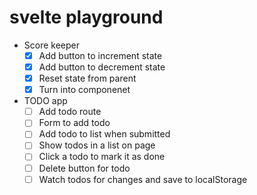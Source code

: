 # svelte playground

- Score keeper
  - [x] Add button to increment state
  - [x] Add button to decrement state
  - [x] Reset state from parent
  - [x] Turn into componenet
- TODO app
  - [ ] Add todo route
  - [ ] Form to add todo
  - [ ] Add todo to list when submitted
  - [ ] Show todos in a list on page
  - [ ] Click a todo to mark it as done
  - [ ] Delete button for todo
  - [ ] Watch todos for changes and save to localStorage
